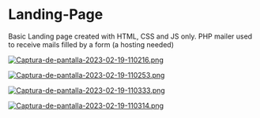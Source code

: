 # Landing-Page

Basic Landing page created with HTML, CSS and JS only. PHP mailer used to receive mails filled by a form (a hosting needed)

[![Captura-de-pantalla-2023-02-19-110216.png](https://i.postimg.cc/BbCMwPgL/Captura-de-pantalla-2023-02-19-110216.png)](https://postimg.cc/4Hm6Ydjs)

[![Captura-de-pantalla-2023-02-19-110253.png](https://i.postimg.cc/4x0wMgz5/Captura-de-pantalla-2023-02-19-110253.png)](https://postimg.cc/CRjjB9rB)

[![Captura-de-pantalla-2023-02-19-110333.png](https://i.postimg.cc/Hxw2V8FZ/Captura-de-pantalla-2023-02-19-110333.png)](https://postimg.cc/S2K8PRSC)

[![Captura-de-pantalla-2023-02-19-110314.png](https://i.postimg.cc/g0RyT6cz/Captura-de-pantalla-2023-02-19-110314.png)](https://postimg.cc/hJD7Jv76)

